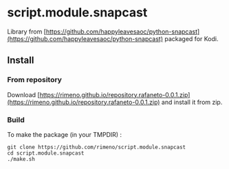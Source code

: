 # script.module.snapcast

Library from [https://github.com/happyleavesaoc/python-snapcast](https://github.com/happyleavesaoc/python-snapcast)
packaged for Kodi.

## Install

### From repository

Download [https://rimeno.github.io/repository.rafaneto-0.0.1.zip](https://rimeno.github.io/repository.rafaneto-0.0.1.zip) and install it from zip.

### Build

To make the package (in your TMPDIR) :

```
git clone https://github.com/rimeno/script.module.snapcast
cd script.module.snapcast
./make.sh
```

